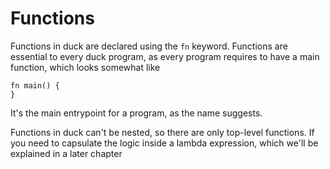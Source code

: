 # Functions
Functions in duck are declared using the `fn` keyword. Functions are essential to every duck program, as every program requires to have a main function, which looks somewhat like
```duck
fn main() {
}
```
It's the main entrypoint for a program, as the name suggests.

Functions in duck can't be nested, so there are only top-level functions. If you need to capsulate the logic inside a lambda expression, which we'll be explained in a later chapter
